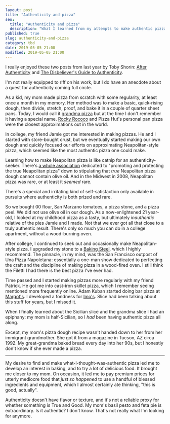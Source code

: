 ```yaml
---
layout: post
title: "Authenticity and pizza"
seo:
  title: "Authenticity and pizza"
  description: "What I learned from my attempts to make authentic pizza"
published: true
slug: authenticity-and-pizza
category: tbd
date: 2019-05-05 21:00
modified: 2019-05-05 21:00
---
```


I really enjoyed these two posts from last year by Toby Shorin: [After Authenticity](https://subpixel.space/entries/after-authenticity/) and [The Disbeliever's Guide to Authenticity](https://subpixel.space/entries/the-disbelievers-guide-to-authenticity/).

I'm not really equipped to riff on his work, but I do have an anecdote about a quest for authenticity coming full circle.

As a kid, my mom made pizza from scratch with some regularity, at least once a month in my memory.
Her method was to make a basic, quick-rising dough, then divide, stretch, proof, and bake it in a couple of quarter sheet pans.
Today, I would call it [grandma pizza](https://www.bonappetit.com/restaurants-travel/article/find-grandma-pie) but at the time I don't remember it having a special name.
[Rocky Rococo](https://rockyrococo.com/) and Pizza Hut's personal pan pizza were the closest approximations out in the world.

In college, my friend Jamie got me interested in making pizzas.
He and I started with store-bought crust, but we eventually started making our own dough and quickly focused our efforts on approximating Neapolitan-style pizza, which seemed like the most authentic pizza one could make.

Learning how to make Neapolitan pizza is like catnip for an authenticity-seeker.
There's [a whole association](https://www.pizzanapoletana.org/en/chi_siamo) dedicated to "promoting and protecting the true Neapolitan pizza" down to stipulating that _true_ Neapolitan pizza dough cannot contain olive oil.
And in the Midwest in 2008, Neapolitan pizza was rare, or at least it _seemed_ rare.

There's a special and irritating kind of self-satisfaction only available in pursuits where authenticity is both prized and rare.

So we bought 00 flour, San Marzano tomatoes, a pizza stone, and a pizza peel.
We did not use olive oil in our dough.
As a now-enlightened 21 year-old, I looked at my childhood pizza as a tasty, but ultimately _inauthentic_ relative of the pies Jamie and I made.
Not that we ever got all that close to a truly authentic result.
There's only so much you can do in a college apartment, without a wood-burning oven.

After college, I continued to seek out and occasionally make Neapolitan-style pizza.
I upgraded my stone to a [Baking Steel](https://www.bakingsteel.com/), which I highly recommend.
The pinnacle, in my mind, was the San Francisco outpost of Una Pizza Napoletana: essentially a one-man show dedicated to perfecting the craft and the discipline of making pizza in a wood-fired oven.
I still think the Filetti I had there is the best pizza I've ever had.

Time passed and I started making pizzas more regularly with my friend Patrick.
He got me into cast-iron skillet pizza, which I remember seeing mentioned more frequently online.
Adam Kuban started doing bar pizza at [Margot's](https://margotspizza.com/).
I developed a fondness for [Imo's](https://www.imospizza.com/).
Slice had been talking about this stuff for years, but I missed it.

When I finally learned about the Sicilian slice and the grandma slice I had an epiphany: my mom is half-Sicilian, so I _had_ been having authentic pizza all along.

Except, my mom's pizza dough recipe wasn't handed down to her from her immigrant grandmother.
She got it from a magazine in Tucson, AZ circa 1992.
My great-grandma baked bread every day into her 90s, but I honestly don't know if she ever made a pizza.

---

My desire to find and make what-I-thought-was-authentic pizza led me to develop an interest in baking, and to try a lot of delicious food.
It brought me closer to my mom.
On occasion, it led me to pay premium prices for utterly mediocre food that _just so happened_ to use a handful of blessed ingredients and equipment, which I almost certainly ate thinking, "this is good, actually".

Authenticity doesn't have flavor or texture, and it's not a reliable proxy for whether something is True and Good.
My mom's basil pesto and feta pie is extraordinary.
Is it authentic?
I don't know.
That's not really what I'm looking for anymore.
